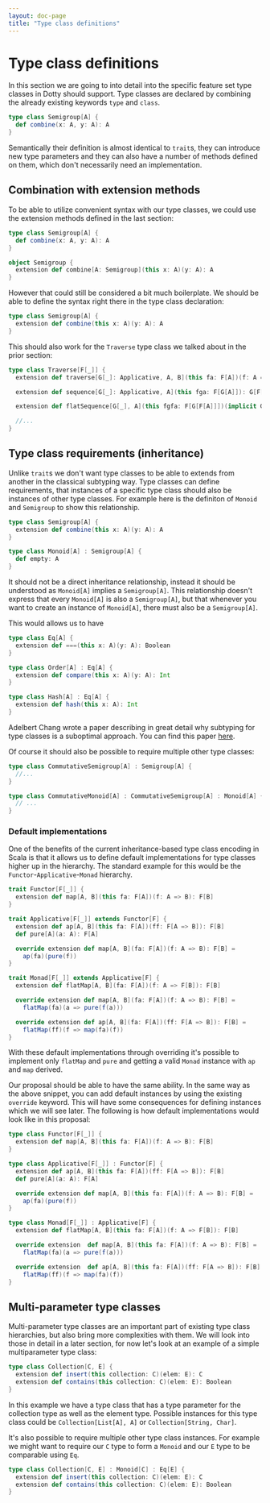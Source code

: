 ```yaml
---
layout: doc-page
title: "Type class definitions"
---
```



# Type class definitions

In this section we are going to into detail into the specific feature set type classes in Dotty should support. Type classes are declared by combining the already existing keywords `type` and `class`.

```scala
type class Semigroup[A] {
  def combine(x: A, y: A): A
}
```

Semantically their definition is almost identical to `trait`s, they can introduce new type parameters and they can also have a number of methods defined on them, which don't necessarily need an implementation.


## Combination with extension methods

To be able to utilize convenient syntax with our type classes, we could use the extension methods defined in the last section:

```scala
type class Semigroup[A] {
  def combine(x: A, y: A): A
}

object Semigroup {
  extension def combine[A: Semigroup](this x: A)(y: A): A
}
```

However that could still be considered a bit much boilerplate. 
We should be able to define the syntax right there in the type class declaration:

```scala
type class Semigroup[A] {
  extension def combine(this x: A)(y: A): A
}
```


This should also work for the `Traverse` type class we talked about in the prior section:

```scala
type class Traverse[F[_]] {
  extension def traverse[G[_]: Applicative, A, B](this fa: F[A])(f: A => G[B]): G[F[B]]

  extension def sequence[G[_]: Applicative, A](this fga: F[G[A]]): G[F[A]]

  extension def flatSequence[G[_], A](this fgfa: F[G[F[A]]])(implicit G: Applicative[G], F: FlatMap[F]): G[F[A]]

  //...
}
```

## Type class requirements (inheritance)

Unlike `trait`s we don't want type classes to be able to extends from another in the classical subtyping way.
Type classes can define requirements, that instances of a specific type class should also be instances of other type classes.
For example here is the definiton of `Monoid` and `Semigroup` to show this relationship. 

```scala
type class Semigroup[A] {
  extension def combine(this x: A)(y: A): A
}

type class Monoid[A] : Semigroup[A] {
  def empty: A
}
```

It should not be a direct inheritance relationship, instead it should be understood as `Monoid[A]` implies a `Semigroup[A]`.
This relationship doesn't express that every `Monoid[A]` is also a `Semigroup[A]`, but that whenever you want to create an instance of `Monoid[A]`, there must also be a `Semigroup[A]`.

This would allows us to have 

```scala
type class Eq[A] {
  extension def ===(this x: A)(y: A): Boolean
}

type class Order[A] : Eq[A] {
  extension def compare(this x: A)(y: A): Int
}

type class Hash[A] : Eq[A] {
  extension def hash(this x: A): Int
}
```

Adelbert Chang wrote a paper describing in great detail why subtyping for type classes is a suboptimal approach.
You can find this paper [here](https://adelbertc.github.io/publications/typeclasses-scala17.pdf).

Of course it should also be possible to require multiple other type classes:

```scala
type class CommutativeSemigroup[A] : Semigroup[A] {
  //...
}

type class CommutativeMonoid[A] : CommutativeSemigroup[A] : Monoid[A] {
  // ...
}
```



### Default implementations


One of the benefits of the current inheritance-based type class encoding in Scala is that it allows us to define default implementations for type classes higher up in the hierarchy.
The standard example for this would be the `Functor`-`Applicative`-`Monad` hierarchy.

```scala
trait Functor[F[_]] {
  extension def map[A, B](this fa: F[A])(f: A => B): F[B]
}

trait Applicative[F[_]] extends Functor[F] {
  extension def ap[A, B](this fa: F[A])(ff: F[A => B]): F[B]
  def pure[A](a: A): F[A]

  override extension def map[A, B](fa: F[A])(f: A => B): F[B] =
    ap(fa)(pure(f))
}

trait Monad[F[_]] extends Applicative[F] {
  extension def flatMap[A, B](fa: F[A])(f: A => F[B]): F[B]

  override extension def map[A, B](fa: F[A])(f: A => B): F[B] =
    flatMap(fa)(a => pure(f(a)))

  override extension def ap[A, B](fa: F[A])(ff: F[A => B]): F[B] =
    flatMap(ff)(f => map(fa)(f))
}
```

With these default implementations through overriding it's possible to implement only `flatMap` and `pure` and getting a valid `Monad` instance with `ap` and `map` derived.

Our proposal should be able to have the same ability.
In the same way as the above snippet, you can add default instances by using the existing `override` keyword.
This will have some consequences for defining instances which we will see later.
The following is how default implementations would look like in this proposal:

```scala
type class Functor[F[_]] {
  extension def map[A, B](this fa: F[A])(f: A => B): F[B]
}

type class Applicative[F[_]] : Functor[F] {
  extension def ap[A, B](this fa: F[A])(ff: F[A => B]): F[B]
  def pure[A](a: A): F[A]

  override extension def map[A, B](this fa: F[A])(f: A => B): F[B] =
    ap(fa)(pure(f))
}

type class Monad[F[_]] : Applicative[F] {
  extension def flatMap[A, B](this fa: F[A])(f: A => F[B]): F[B]

  override extension  def map[A, B](this fa: F[A])(f: A => B): F[B] =
    flatMap(fa)(a => pure(f(a)))

  override extension  def ap[A, B](this fa: F[A])(ff: F[A => B]): F[B] =
    flatMap(ff)(f => map(fa)(f))
}
```



## Multi-parameter type classes

Multi-parameter type classes are an important part of existing type class hierarchies, but also bring more complexities with them.
We will look into those in detail in a later section, for now let's look at an example of a simple multiparameter type class:

```scala
type class Collection[C, E] {
  extension def insert(this collection: C)(elem: E): C
  extension def contains(this collection: C)(elem: E): Boolean
}
```

In this example we have a type class that has a type parameter for the collection type as well as the element type.
Possible instances for this type class could be `Collection[List[A], A]` or `Collection[String, Char]`.

It's also possible to require multiple other type class instances.
For example we might want to require our `C` type to form a `Monoid` and our `E` type to be comparable using `Eq`.

```scala
type class Collection[C, E] : Monoid[C] : Eq[E] {
  extension def insert(this collection: C)(elem: E): C
  extension def contains(this collection: C)(elem: E): Boolean
}
```
